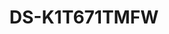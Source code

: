 ---
id: 8
title: "DS-K1T671TMFW"
slug: "DS-K1T671TMFW"
subTitle: "7\" Touchscreen, Mask Alert, High Capacity, IP65"
category: "accesscontrol"
imgCard: "/src/assets/images/accesscontrol/DS-K1T671TMFW/DS-K1T671TMFW-1.webp"
imgAlt: "DS-K1T671TMFW"
thumbnails: [
  "/src/assets/images/accesscontrol/DS-K1T671TMFW/DS-K1T671TMFW-1.webp",
]
features: [
  "7\" LCD touchscreen with 2MP wide-angle camera and M1 card reader",
  "Face recognition range: 0.3 to 3 meters, less than 0.2 seconds/user, 99% or higher accuracy",
  "Mask detection with voice alert and denied access if mask is missing",
  "Stores 50,000 faces, 5,000 fingerprints, and 50,000 cards",
  "Two-way audio with client software, indoor, and main station",
  "Supports TCP/IP, Wi-Fi connectivity",
  "Easy web client configuration",
  "ISAPI and ISUP 5.0 supported; IP65 rated for outdoor use",
]
rating: 4.5
reviewCount: 50
specifications: {
  System: {
    Operation_system: "Linux"
  },
  General: {
    FOV: "HFOV= 46°; VFOV=87°"
  },
  Display: {
    Dimensions: "7-inch",
    Type: "LCD",
    Operation_method: "Capacitive touch screen"
  },
  Video: {
    Pixel: "2 MP",
    Lens: "2"
  },
  Audio: {
    Tone_quality: "Noise suppression and echo cancellation"
  },
  Network: {
    Wired_network: "10 M/100 M/1000 M self-adaptive",
    WiFi: "Support"
  }
}
---
